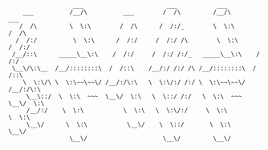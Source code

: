                       ___                       ___           ___
        ___          /__/\          ___        /  /\         /__/\          ___
       /  /\         \  \:\        /  /\      /  /:/_        \  \:\        /  /\
      /  /:/          \  \:\      /  /:/     /  /:/ /\        \  \:\      /  /:/
     /__/::\      _____\__\:\    /  /:/     /  /:/ /:/_   _____\__\:\    /  /:/
     \__\/\:\__  /__/::::::::\  /  /::\    /__/:/ /:/ /\ /__/::::::::\  /  /::\
        \  \:\/\ \  \:\~~\~~\/ /__/:/\:\   \  \:\/:/ /:/ \  \:\~~\~~\/ /__/:/\:\
         \__\::/  \  \:\  ~~~  \__\/  \:\   \  \::/ /:/   \  \:\  ~~~  \__\/  \:\
         /__/:/    \  \:\           \  \:\   \  \:\/:/     \  \:\           \  \:\
         \__\/      \  \:\           \__\/    \  \::/       \  \:\           \__\/
                     \__\/                     \__\/         \__\/

